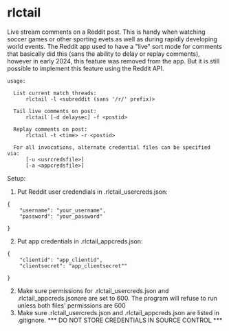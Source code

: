 # rlctail

Live stream comments on a Reddit post. This is handy when watching soccer games
or other sporting evets as well as during rapidly developing world events.
The Reddit app used to have a "live" sort mode for comments that basically
did this (sans the ability to delay or replay comments), however in early 2024,
this feature was removed from the app. But it is still possible to implement
this feature using the Reddit API.

```
usage:

  List current match threads:
      rlctail -l <subreddit (sans '/r/' prefix)>

  Tail live comments on post:
      rlctail [-d delaysec] -f <postid>

  Replay comments on post:
      rlctail -t <time> -r <postid>

  For all invocations, alternate credential files can be specified via:
      [-u <usrcredsfile>]
      [-a <appcredsfile>]
```


Setup:

1) Put Reddit user credendials in .rlctail_usercreds.json:

```
{
    "username": "your_username",
    "password": "your_password"

}
```
2) Put app credentials in .rlctail_appcreds.json:
```
{
    "clientid": "app_clientid",
    "clientsecret": "app_clientsecret""

}
```

2) Make sure permissions for .rlctail_usercreds.json and
   .rlctail_appcreds.jsonare are set to 600. The program
   will refuse to run unless both files' permissions are 600
3) Make sure .rlctail_usercreds.json and .rlctail_appcreds.json are listed
   in .gitignore. *** DO NOT STORE CREDENTIALS IN SOURCE CONTROL ***

